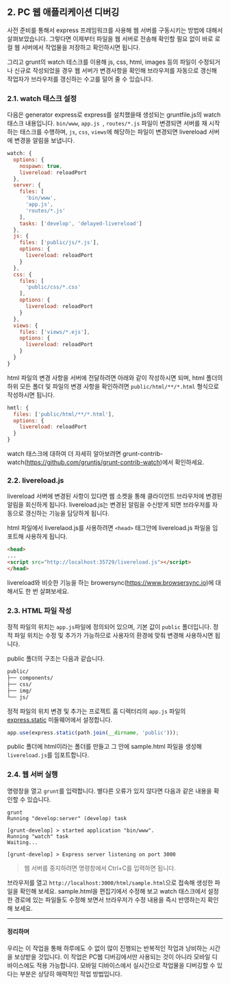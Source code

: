 ## 2. PC 웹 애플리케이션 디버깅

사전 준비를 통해서 express 프레임워크를 사용해 웹 서버를 구동시키는 방법에 대해서 살펴보았습니다. 그렇다면 이제부터 파일을 웹 서버로 전송해 확인할 필요 없이 바로 로컬 웹 서버에서 작업물을 저장하고 확인하시면 됩니다.

그리고 grunt의 watch 테스크를 이용해 js, css, html, images 등의 파일이 수정되거나 신규로 작성되었을 경우 웹 서버가 변경사항을 확인해 브라우저를 자동으로 갱신해 작업자가 브라우저를 갱신하는 수고를 덜어 줄 수 있습니다.

### 2.1. watch 태스크 설정

다음은 generator express로 express를 설치했을때 생성되는 gruntfile.js의 watch 태스크 내용입니다. `bin/www`, `app.js `, `routes/*.js` 파일이 변경되면 서버를 재 시작하는 태스크를 수행하며, `js`, `css`, `views`에 해당하는 파일이 변경되면 livereload 서버에 변경을 알림을 보냅니다.

```js
watch: {
  options: {
    nospawn: true,
    livereload: reloadPort
  },
  server: {
    files: [
      'bin/www',
      'app.js',
      'routes/*.js'
    ],
    tasks: ['develop', 'delayed-livereload']
  },
  js: {
    files: ['public/js/*.js'],
    options: {
      livereload: reloadPort
    }
  },
  css: {
    files: [
      'public/css/*.css'
    ],
    options: {
      livereload: reloadPort
    }
  },
  views: {
    files: ['views/*.ejs'],
    options: {
      livereload: reloadPort
    }
  }
}
```
html 파일의 변경 사항을 서버에 전달하려면 아래와 같이 작성하시면 되며, html 폴더의 하위 모든 폴더 및 파일의 변경 사항을 확인하려면 `public/html/**/*.html` 형식으로 작성하시면 됩니다.

```js
hmtl: {
  files: ['public/html/**/*.html'],
  options: {
    livereload: reloadPort
  }
}
```
watch 태스크에 대하여 더 자세히 알아보려면 grunt-contrib-watch(<https://github.com/gruntjs/grunt-contrib-watch>)에서 확인하세요.

### 2.2. livereload.js

livereload 서버에 변경된 사항이 있다면 웹 소켓을 통해 클라이언트 브라우저에 변경된 알림을 회신하게 됩니다. livereload.js는 변경된 알림을 수신받게 되면 브라우저를 자동으로 갱신하는 기능을 담당하게 됩니다.

html 파일에서 liverelaod.js를 사용하려면 `<head>` 태그안에 livereload.js 파일을 임포트해 사용하게 됩니다.

```html
<head>
...
<script src="http://localhost:35729/livereload.js"></script>
</head>
```

livereload와 비슷한 기능을 하는 browersync(<https://www.browsersync.io>)에 대해서도 한 번 살펴보세요.

### 2.3. HTML 파일 작성

정적 파일의 위치는 `app.js`파일에 정의되어 있으며, 기본 값이 `public` 폴더입니다. 정적 파일 위치는 수정 및 추가가 가능하므로 사용자의 환경에 맞춰 변경해 사용하시면 됩니다.

public 폴더의 구조는 다음과 같습니다.

```bash
public/
├── components/
├── css/
├── img/
└── js/  
```

정적 파일의 위치 변경 및 추가는 프로젝트 홈 디렉터리의 `app.js` 파일의 [express.static](http://expressjs.com/ko/starter/static-files.html) 미들웨어에서 설정합니다.

```js
app.use(express.static(path.join(__dirname, 'public')));
```

public 폴더에 html이라는 폴더를 만들고 그 안에  sample.html 파일을 생성해 `livereload.js`를 임포트합니다.


### 2.4. 웹 서버 실행

명령창을 열고 `grunt`를 입력합니다. 별다른 오류가 있지 않다면 다음과 같은 내용을 확인할 수 있습니다.

```
grunt
Running "develop:server" (develop) task

[grunt-develop] > started application "bin/www".
Running "watch" task
Waiting...

[grunt-develop] > Express server listening on port 3000
```

> 웹 서버를 중지하려면 명령창에서 Ctrl+C를 입력하면 됩니다.

브라우저를 열고 `http://localhost:3000/html/sample.html`으로 접속해 생성한 파일을 확인해 보세요. sample.html을 편집기에서 수정해 보고 watch 태스크에서 설정한 경로에 있는 파일들도 수정해 보면서 브라우저가 수정 내용을 즉시 반영하는지 확인해 보세요.

---------------------
#### 정리하며

우리는 이 작업을 통해 하루에도 수 없이 많이 진행되는 반복적인 작업과 낭비하는 시간을 보상받을 것입니다. 이 작업은 PC웹 디버깅에서만 사용되는 것이 아니라 모바일 디바이스에도 적용 가능합니다. 모바일 디바이스에서 실시간으로 작업물을 디버깅할 수 있다는 부분은 상당히 매력적인 작업 방법입니다.
